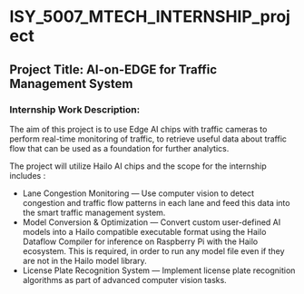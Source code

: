 # ISY_5007_MTECH_INTERNSHIP_project

## Project Title: AI-on-EDGE for Traffic Management System
### Internship Work Description:
The aim of this project is to use Edge AI chips with traffic cameras to perform real-time monitoring of traffic, to retrieve useful data about traffic flow that can be used as a foundation for further analytics.


The project will utilize Hailo AI chips and the scope for the internship includes :
 
- Lane Congestion Monitoring — Use computer vision to detect congestion and traffic flow patterns in each lane and feed this data into the smart traffic management system.
- Model Conversion & Optimization — Convert custom user-defined AI models into a Hailo compatible executable format using the Hailo Dataflow Compiler for inference on Raspberry Pi with the Hailo ecosystem. This is required, in order to run any model file even if they are not in the Hailo model library.
- License Plate Recognition System — Implement license plate recognition algorithms as part of advanced computer vision tasks.
